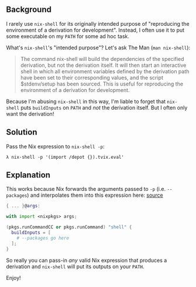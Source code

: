 ## Background

I rarely use `nix-shell` for its originally intended purpose of "reproducing the
environment of a derivation for development". Instead, I often use it to put
some executable on my `PATH` for some ad hoc task.

What's `nix-shell`'s "intended purpose"? Let's ask The Man (`man nix-shell`):

> The command nix-shell will build the dependencies of the specified derivation,
> but not the derivation itself. It will then start an interactive shell in
> which all environment variables defined by the derivation path have been set
> to their corresponding values, and the script $stdenv/setup has been
> sourced. This is useful for reproducing the environment of a derivation for
> development.

Because I'm abusing `nix-shell` in this way, I'm liable to forget that
`nix-shell` puts `buildInputs` on `PATH` and *not* the derivation itself. But I
often only want the derivation!

## Solution

Pass the Nix expression to `nix-shell -p`:

```shell
λ nix-shell -p '(import /depot {}).tvix.eval'
```

## Explanation

This works because Nix forwards the arguments passed to `-p` (i.e. `--packages`)
and interpolates them into this expression here: [source][nix-src]

```nix
{ ... }@args:

with import <nixpkgs> args;

(pkgs.runCommandCC or pkgs.runCommand) "shell" {
  buildInputs = [
    # --packages go here
  ];
}
```

So really you can pass-in *any* valid Nix expression that produces a derivation
and `nix-shell` will put its outputs on your `PATH`.

Enjoy!

[nix-src]: https://sourcegraph.com/github.com/NixOS/nix@3ae9467d57188f9db41f85b0e5c41c0c9d141955/-/blob/src/nix-build/nix-build.cc?L266

